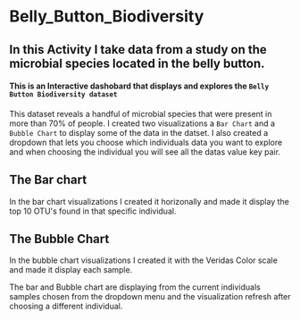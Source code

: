 # Belly_Button_Biodiversity

## In this Activity I take data from a study on the microbial species located in the belly button.

#### This is an Interactive dashobard that displays and explores the `Belly Button Biodiversity dataset`

This dataset reveals  a handful of microbial species that were present in more than 70% of people. I created
two visualizations a `Bar Chart` and a `Bubble Chart` to display some of the data in the datset. I also 
created a dropdown that lets you choose which individuals data you want to explore and when choosing the individual
you will see all the datas value key pair.

## The Bar chart
In the bar chart visualizations I created it horizonally and made it display the top 10 OTU's found in
that specific individual. 

## The Bubble Chart 
In the bubble chart visualizations I created it with the Veridas Color scale and  made it display each 
sample.

The bar and Bubble chart are displaying from the current individuals samples chosen from the dropdown 
menu and the visualization refresh after choosing a different individual.
